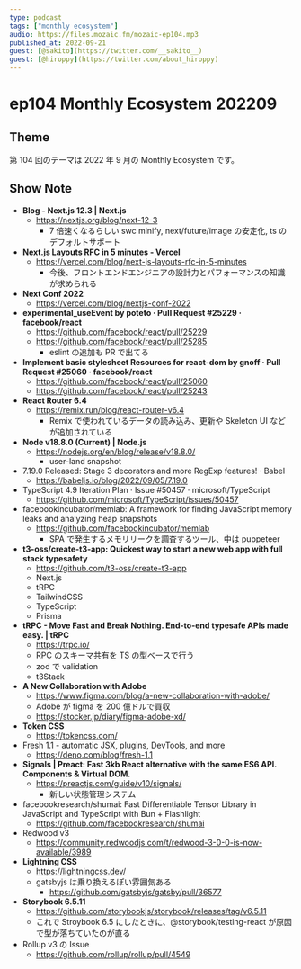```yaml
---
type: podcast
tags: ["monthly ecosystem"]
audio: https://files.mozaic.fm/mozaic-ep104.mp3
published_at: 2022-09-21
guest: [@sakito](https://twitter.com/__sakito__)
guest: [@hiroppy](https://twitter.com/about_hiroppy)
---
```


# ep104 Monthly Ecosystem 202209

## Theme

第 104 回のテーマは 2022 年 9 月の Monthly Ecosystem です。


## Show Note

- **Blog - Next.js 12.3 | Next.js**
  - https://nextjs.org/blog/next-12-3
    - 7 倍速くなるらしい swc minify, next/future/image の安定化, ts のデフォルトサポート
- **Next.js Layouts RFC in 5 minutes - Vercel**
  - https://vercel.com/blog/next-js-layouts-rfc-in-5-minutes
    - 今後、フロントエンドエンジニアの設計力とパフォーマンスの知識が求められる
- **Next Conf 2022**
  - https://vercel.com/blog/nextjs-conf-2022
- **experimental_useEvent by poteto · Pull Request #25229 · facebook/react**
  - https://github.com/facebook/react/pull/25229
  - https://github.com/facebook/react/pull/25285
    - eslint の追加も PR で出てる
- **Implement basic stylesheet Resources for react-dom by gnoff · Pull Request #25060 · facebook/react**
  - https://github.com/facebook/react/pull/25060
  - https://github.com/facebook/react/pull/25243
- **React Router 6.4**
  - https://remix.run/blog/react-router-v6.4
    - Remix で使われているデータの読み込み、更新や Skeleton UI などが追加されている
- **Node v18.8.0 (Current) | Node.js**
  - https://nodejs.org/en/blog/release/v18.8.0/
    - user-land snapshot
- 7.19.0 Released: Stage 3 decorators and more RegExp features! · Babel
  - https://babeljs.io/blog/2022/09/05/7.19.0
- TypeScript 4.9 Iteration Plan · Issue #50457 · microsoft/TypeScript
  - https://github.com/microsoft/TypeScript/issues/50457
- facebookincubator/memlab: A framework for finding JavaScript memory leaks and analyzing heap snapshots
  - https://github.com/facebookincubator/memlab
    - SPA で発生するメモリリークを調査するツール、中は puppeteer
- **t3-oss/create-t3-app: Quickest way to start a new web app with full stack typesafety**
  - https://github.com/t3-oss/create-t3-app
  - Next.js
  - tRPC
  - TailwindCSS
  - TypeScript
  - Prisma
- **tRPC - Move Fast and Break Nothing. End-to-end typesafe APIs made easy. | tRPC**
  - https://trpc.io/
  - RPC のスキーマ共有を TS の型ベースで行う
  - zod で validation
  - t3Stack
- **A New Collaboration with Adobe**
  - https://www.figma.com/blog/a-new-collaboration-with-adobe/
  - Adobe が figma を 200 億ドルで買収
  - https://stocker.jp/diary/figma-adobe-xd/
- **Token CSS**
  - https://tokencss.com/
- Fresh 1.1 - automatic JSX, plugins, DevTools, and more
  - https://deno.com/blog/fresh-1.1
- **Signals | Preact: Fast 3kb React alternative with the same ES6 API. Components & Virtual DOM.**
  - https://preactjs.com/guide/v10/signals/
    - 新しい状態管理システム
- facebookresearch/shumai: Fast Differentiable Tensor Library in JavaScript and TypeScript with Bun + Flashlight
  - https://github.com/facebookresearch/shumai
- Redwood v3
  - https://community.redwoodjs.com/t/redwood-3-0-0-is-now-available/3989
- **Lightning CSS**
  - https://lightningcss.dev/
  - gatsbyjs は乗り換えるぽい雰囲気ある
    - https://github.com/gatsbyjs/gatsby/pull/36577
- **Storybook 6.5.11**
  - https://github.com/storybookjs/storybook/releases/tag/v6.5.11
  - これで Stroybook 6.5 にしたときに、@storybook/testing-react が原因で型が落ちていたのが直る
- Rollup v3 の Issue
  - https://github.com/rollup/rollup/pull/4549
